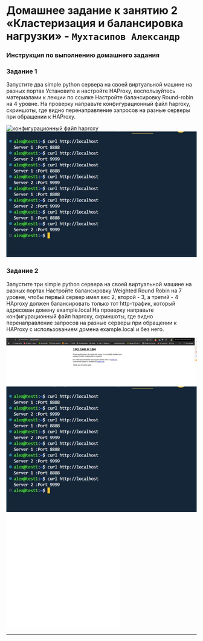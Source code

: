 # Домашнее задание к занятию 2 «Кластеризация и балансировка нагрузки» - `Мухтасипов Александр`


### Инструкция по выполнению домашнего задания

###   Задание 1

Запустите два simple python сервера на своей виртуальной машине на разных портах
Установите и настройте HAProxy, воспользуйтесь материалами к лекции по ссылке
Настройте балансировку Round-robin на 4 уровне.
На проверку направьте конфигурационный файл haproxy, скриншоты, где видно перенаправление запросов на разные серверы при обращении к HAProxy.

![конфигурационный файл haproxy](./files/haproxy.cfg)
![Задание 1](./img/Screenshot_2.jpg)

###   Задание 2
Запустите три simple python сервера на своей виртуальной машине на разных портах
Настройте балансировку Weighted Round Robin на 7 уровне, чтобы первый сервер имел вес 2, второй - 3, а третий - 4
HAproxy должен балансировать только тот http-трафик, который адресован домену example.local
На проверку направьте конфигурационный файл haproxy, скриншоты, где видно перенаправление запросов на разные серверы при обращении к HAProxy c использованием домена example.local и без него.


![Задание 2](./img/Screenshot_4.jpg)
![Задание 2](./img/Screenshot_2.jpg)
![bash-скрипт](./files/check_web.sh)
![конфигурационный файл keepalived](./files/keepalived.conf)




---
